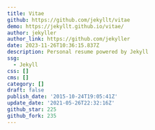 ```yaml
---
title: Vitae
github: https://github.com/jekyllt/vitae
demo: https://jekyllt.github.io/vitae/
author: jekyller
author_link: https://github.com/jekyller
date: 2023-11-26T10:36:15.837Z
description: Personal resume powered by Jekyll
ssg:
  - Jekyll
css: []
cms: []
category: []
draft: false
publish_date: '2015-10-24T19:05:41Z'
update_date: '2021-05-26T22:32:16Z'
github_star: 225
github_fork: 235
---
```

